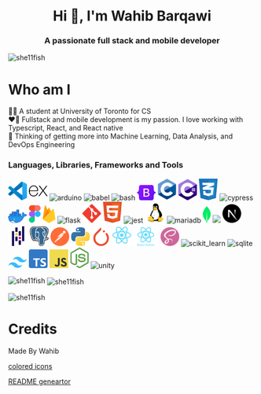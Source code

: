 <h1 align="center">Hi 👋, I'm Wahib Barqawi</h1>
<h3 align="center">A passionate full stack and mobile developer</h3>

<p align="left"><img src="https://komarev.com/ghpvc/?username=she11fish&label=Profile%20views&color=0e75b6&style=flat" alt="she11fish" /></p>
<link
  rel="stylesheet"
  href="https://cdn.jsdelivr.net/gh/dheereshagrwal/colored-icons@1.7.5/src/app/ci.min.css"
/>

# Who am I
👨‍🎓 A student at University of Toronto for CS </br>
❤️‍🔥 Fullstack and mobile development is my passion. I love working with Typescript, React, and React native </br>
🌱 Thinking of getting more into Machine Learning, Data Analysis, and DevOps Engineering

<h3 align="left">Languages, Libraries, Frameworks and Tools</h3>
<p align="left">
    <img src="public/icons/vscode/vscode.svg" width="38px">
    <img src="public/icons/expressjs/expressjs.svg" width="38px">
    <a target="_blank" rel="noreferrer"> <img src="https://cdn.worldvectorlogo.com/logos/arduino-1.svg" alt="arduino" width="40" height="40" /> </a>
    <a target="_blank" rel="noreferrer"> <img src="https://www.vectorlogo.zone/logos/babeljs/babeljs-icon.svg" alt="babel" width="40" height="40" /> </a>
    <a target="_blank" rel="noreferrer"> <img src="https://www.vectorlogo.zone/logos/gnu_bash/gnu_bash-icon.svg" alt="bash" width="40" height="40" /> </a>
    <img src="public/icons/bootstrap/bootstrap.svg" width="38px">
    <img src="public/icons/c/C.svg" width="38px">
    <img src="public/icons/csharp/csharp.svg" width="38px">
    <img src="public/icons/css/css.svg" width="38px">
    <a target="_blank" rel="noreferrer">
        <img src="https://raw.githubusercontent.com/simple-icons/simple-icons/6e46ec1fc23b60c8fd0d2f2ff46db82e16dbd75f/icons/cypress.svg" alt="cypress" width="40" height="40" />
    </a>
    <img src="public/icons/docker/docker.webp" width="38px">
    <img src="public/icons/figma/figma.svg" width="24px">
    <img src="public/icons/firebase/firebase.svg" width="26px">
    <a target="_blank" rel="noreferrer"> <img src="https://www.vectorlogo.zone/logos/pocoo_flask/pocoo_flask-icon.svg" alt="flask" width="40" height="40" /> </a>
    <img src="public/icons/git/git.svg" width="38px">
        <img src="public/icons/html/html.svg" width="38px">
    <a target="_blank" rel="noreferrer"> <img src="https://www.vectorlogo.zone/logos/jestjsio/jestjsio-icon.svg" alt="jest" width="40" height="40" /> </a>
    <a target="_blank" rel="noreferrer"> <img src="https://raw.githubusercontent.com/devicons/devicon/master/icons/linux/linux-original.svg" alt="linux" width="40" height="40" /> </a>
    <a target="_blank" rel="noreferrer"> <img src="https://www.vectorlogo.zone/logos/mariadb/mariadb-icon.svg" alt="mariadb" width="40" height="40" /> </a>
    <img src="public/icons/mongodb/mongodb.svg" width="16px">
    <img src="public/icons/mysql/mysql-vertical.svg" width="38px">
    <img src="public/icons/nextjs/nextjs.svg" width="38px"></img>
    <a target="_blank" rel="noreferrer">
        <img src="https://raw.githubusercontent.com/devicons/devicon/2ae2a900d2f041da66e950e4d48052658d850630/icons/pandas/pandas-original.svg" alt="pandas" width="40" height="40" />
    </a>
    <img src="public/icons/postgresql/postgresql.svg" width="38px">
    <img src="public/icons/postman/postman.svg" width="38px">
    <img src="public/icons/python/python.svg" width="38px">
    <img src="public/icons/pytorch/pytorch.svg" width="38px">
    <img src="public/icons/reactjs/reactjs.svg" width="38px">
    <img src="public/icons/react-native/react-native.svg" width="52px">
    <img src="public/icons/sass/sass.png" width="38px">
    <a target="_blank" rel="noreferrer"> <img src="https://upload.wikimedia.org/wikipedia/commons/0/05/Scikit_learn_logo_small.svg" alt="scikit_learn" width="40" height="40" /> </a>
    <a target="_blank" rel="noreferrer"> <img src="https://www.vectorlogo.zone/logos/sqlite/sqlite-icon.svg" alt="sqlite" width="40" height="40" /> </a>
    <img src="public/icons/tailwind/tailwind.svg" width="38px">
    <img src="public/icons/ts/ts.svg" width="38px">
    <img src="public/icons/js/js.svg" width="38px">
    <img src="public/icons/nodejs/nodejs.svg" width="38px">
    <a target="_blank" rel="noreferrer"> <img src="https://www.vectorlogo.zone/logos/unity3d/unity3d-icon.svg" alt="unity" width="40" height="40" /> </a>

</p>

<p><img align="left" src="https://github-readme-stats.vercel.app/api/top-langs?username=she11fish&show_icons=true&theme=dracula&locale=en&layout=compact" alt="she11fish" /></p>

<p>&nbsp;<img align="center" src="https://github-readme-stats.vercel.app/api?username=she11fish&show_icons=true&combine_all_yearly_contributions=true&theme=dracula&hide_rank=true&locale=en" alt="she11fish" /></p>

<p><img align="center" src="https://github-readme-streak-stats.herokuapp.com/?user=she11fish&theme=dracula" alt="she11fish" /></p>

# Credits

Made By Wahib

[colored icons](https://github.com/dheereshagrwal/colored-icons/tree/master)

[README geneartor](https://rahuldkjain.github.io/gh-profile-readme-generator/)
